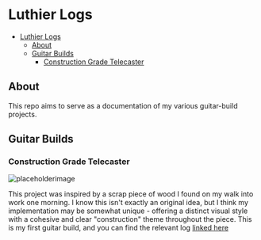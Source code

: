 # Luthier Logs 

- [Luthier Logs](#luthier-logs)
  - [About](#about)
  - [Guitar Builds](#guitar-builds)
    - [Construction Grade Telecaster](#construction-grade-telecaster)

## About

This repo aims to serve as a documentation of my various guitar-build projects.

## Guitar Builds

### Construction Grade Telecaster

![placeholderimage](https://via.placeholder.com/600x150/000000/FFFFFF/?text=Placeholder%20Image)

This project was inspired by a scrap piece of wood I found on my walk into work one morning. I know this isn't exactly an original idea, but I think my implementation may be somewhat unique - offering a distinct visual style with a cohesive and clear "construction" theme throughout the piece. This is my first guitar build, and you can find the relevant log [linked here](construction-grade-telecaster.md)